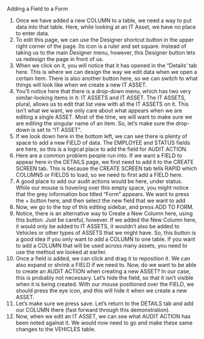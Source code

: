 Adding a Field to a Form
1.	Once we have added a new COLUMN to a table, we need a way to put data into that table. Here, while looking at an IT Asset, we have no place to enter data.
2.	To edit this page, we can use the Designer shortcut button in the upper right corner of the page. Its icon is a ruler and set square. Instead of taking us to the main Designer menu, however, this Designer button lets us redesign the page in front of us.
3.	When we click on it, you will notice that it has opened in the “Details’ tab here. This is where we can design the way we edit data when we open a certain item. There is also another button here, so we can switch to what things will look like when we create a new IT ASSET.
4.	You’ll notice here that there is a drop-down menu, which has two very similar-looking items in it: IT ASSETS and IT ASSET. The IT ASSETS, plural, allows us to edit that list view with all the IT ASSETS on it. This isn’t what we want, we only care about what appears when we are editing a single ASSET. Most of the time, we will want to make sure we are editing the singular name of an item. So, let’s make sure the drop-down is set to “IT ASSET”.
5.	If we look down here in the bottom left, we can see there is plenty of space to add a new FIELD of data. The EMPLOYEE and STATUS fields are here, so this is a logical place to add the field for AUDIT ACTION.
6.	Here are a common problem people run into. If we want a FIELD to appear here in the DETAILS page, we first need to add it to the CREATE SCREEN tab. This is because the CREATE SCREEN tab tells RAPID which COLUMNS or FIELDS to load, so we need to first add a FIELD here.
7.	A good place to add our audit actions would be here, under status. While our mouse is hovering over this empty space, you might notice that the grey information box titled “Form” appears. We want to press the + button here, and then select the new field that we want to add
8.	Now, we go to the top of this editing sidebar, and press ADD TO FORM.
9.	Notice, there is an alternative way to Create a New Column here, using this button. Just be careful, however. If we added the New Column here, it would only be added to IT ASSETS, it wouldn’t also be added to Vehicles or other types of ASSETS that we might have. So, this button is a good idea if you only want to add a COLUMN to one table. If you want to add a COLUMN that will be used across many assets, you need to use the method we looked at earlier.
10.	Once a field is added, we can click and drag it to reposition it. We can also expand or shrink a FIELD if we need to. Now, do we want to be able to create an AUDIT ACTION when creating a new ASSET? In our case, this is probably not necessary. Let’s hide the field, so that it isn’t visible when it is being created. With our mouse positioned over the FIELD, we should press the eye icon, and this will hide it when we create a new ASSET.
11.	Let’s make sure we press save. Let’s return to the DETAILS tab and add our COLUMN there (fast forward through this demonstration).
12.	Now, when we edit an IT ASSET, we can see what AUDIT ACTION has been noted against it. We would now need to go and make these same changes to the VEHICLES table. 
